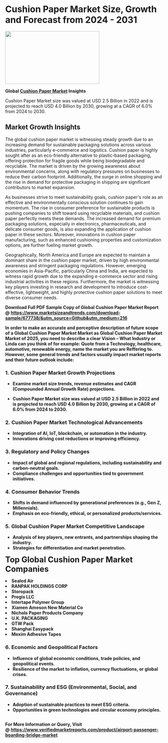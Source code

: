 <H1>Cushion Paper Market Size, Growth and Forecast from 2024 - 2031</H1><img class="aligncenter size-medium wp-image-584254" src="https://thirdeyenews.in/wp-content/uploads/2024/09/Global-Market-Research-300x168.jpeg" alt="" width="300" height="168" /><p><strong>Global&nbsp;<a href="https://www.marketsizeandtrends.com/download-sample/677738/&amp;utm_source=Github&utm_medium=216">Cushion Paper Market</a> Insights</strong></p><p>Cushion Paper Market size was valued at USD 2.5 Billion in 2022 and is projected to reach USD 4.0 Billion by 2030, growing at a CAGR of 6.0% from 2024 to 2030.</p><p><h2>Market Growth Insights</h2> <p>The global cushion paper market is witnessing steady growth due to an increasing demand for sustainable packaging solutions across various industries, particularly e-commerce and logistics. Cushion paper is highly sought after as an eco-friendly alternative to plastic-based packaging, offering protection for fragile goods while being biodegradable and recyclable. The market is driven by the growing awareness about environmental concerns, along with regulatory pressures on businesses to reduce their carbon footprint. Additionally, the surge in online shopping and the rise in demand for protective packaging in shipping are significant contributors to market expansion.</p> <p><strong></strong></p> <p>As businesses strive to meet sustainability goals, cushion paper's role as an effective and environmentally conscious solution continues to gain momentum. The rise in consumer preference for sustainable products is pushing companies to shift toward using recyclable materials, and cushion paper perfectly meets these demands. The increased demand for premium packaging solutions, especially in electronics, pharmaceuticals, and delicate consumer goods, is also expanding the application of cushion paper in these sectors. Moreover, innovations in cushion paper manufacturing, such as enhanced cushioning properties and customization options, are further fueling market growth.</p> <p>Geographically, North America and Europe are expected to maintain a dominant share in the cushion paper market, driven by high environmental awareness and stringent packaging regulations. However, emerging economies in Asia-Pacific, particularly China and India, are expected to witness rapid growth due to the expanding e-commerce sector and rising industrial activities in these regions. Furthermore, the market is witnessing key players investing in research and development to introduce cost-effective, lightweight, and highly protective cushion paper solutions to meet diverse consumer needs.</p> <p><strong></p><p><span class=""><strong>Download Full PDF Sample Copy of Global Cushion Paper Market Report</strong> @ <a href="https://www.marketsizeandtrends.com/download-sample/677738/&amp;utm_source=Github&utm_medium=216" target="_blank">https://www.marketsizeandtrends.com/download-sample/677738/&amp;utm_source=Github&utm_medium=216</a></span></p><p>In order to make an accurate and perceptive description of future scope of a Global&nbsp;Cushion Paper Market Market as Global&nbsp;Cushion Paper Market Market of 2025, you need to describe a clear Vision &ndash; What Industry or Linda can you think of for example: Quote from a Technology, healthcare, automotive, renewable energy, name the market you are Reffering to. However, some general trends and factors usually impact market reports and their future outlook include:</p><h3>1.&nbsp;<strong>Cushion Paper Market Growth Projections</strong></h3><ul><li>Examine market size trends, revenue estimates and CAGR (Compounded Annual Growth Rate) projections.</li><li><p>Cushion Paper Market size was valued at USD 2.5 Billion in 2022 and is projected to reach USD 4.0 Billion by 2030, growing at a CAGR of 6.0% from 2024 to 2030.</p></li></ul><h3>2.&nbsp;<strong>Cushion Paper Market Technological Advancements</strong></h3><ul><li>Integration of AI, IoT, blockchain, or automation in the industry.</li><li>Innovations driving cost reductions or improving efficiency.</li></ul><h3>3.&nbsp;<strong>Regulatory and Policy Changes</strong></h3><ul><li>Impact of global and regional regulations, including sustainability and carbon-neutral goals.</li><li>Compliance challenges and opportunities tied to government initiatives.</li></ul><h3>4.&nbsp;<strong>Consumer Behavior Trends</strong></h3><ul><li>Shifts in demand influenced by generational preferences (e.g., Gen Z, Millennials).</li><li>Emphasis on eco-friendly, ethical, or personalized products/services.</li></ul><h3>5.&nbsp;<strong>Global Cushion Paper Market Competitive Landscape</strong></h3><ul><li>Analysis of key players, new entrants, and partnerships shaping the industry.</li><li>Strategies for differentiation and market penetration.</li></ul><p data-pm-slice="1 1 []"><span style="color: inherit; font-family: inherit; font-size: 25px;">Top Global Cushion Paper Market Companies</span></p><div class="" data-test-id=""><p><li>Sealed Air</li><li> RANPAK HOLDINGS CORP</li><li> Storopack</li><li> Pregis LLC</li><li> Intertape Polymer Group</li><li> Xiamen Ameson New Material Co</li><li> Nichols Paper Products Company</li><li> U.K. PACKAGING</li><li> GTW Pack</li><li> Shanghai Easypack</li><li> Mexim Adhesive Tapes</li></p></div><h3>6.&nbsp;<strong>Economic and Geopolitical Factors</strong></h3><ul><li>Influence of global economic conditions, trade policies, and geopolitical events.</li><li>Resilience of the market to inflation, currency fluctuations, or global crises.</li></ul><h3>7.&nbsp;<strong>Sustainability and ESG (Environmental, Social, and Governance)</strong></h3><ul><li>Adoption of sustainable practices to meet ESG criteria.</li><li>Opportunities in green technologies and circular economy principles.</li></ul><h2><strong style="font-size: 14px;">For More Information or Query, Visit @&nbsp;</strong><a style="background-color: #ffffff; font-size: 14px;" href="https://www.marketsizeandtrends.com/report/cushion-paper-market/" target="_blank">https://www.verifiedmarketreports.com/product/airport-passenger-boarding-bridge-market</a></h2>

